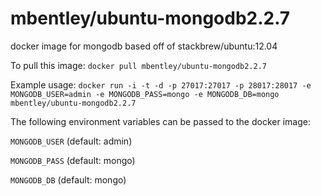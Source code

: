 mbentley/ubuntu-mongodb2.2.7
==================

docker image for mongodb
based off of stackbrew/ubuntu:12.04

To pull this image:
`docker pull mbentley/ubuntu-mongodb2.2.7`

Example usage:
`docker run -i -t -d -p 27017:27017 -p 28017:28017 -e MONGODB_USER=admin -e MONGODB_PASS=mongo -e MONGODB_DB=mongo mbentley/ubuntu-mongodb2.2.7`

The following environment variables can be passed to the docker image:

`MONGODB_USER` (default: admin)

`MONGODB_PASS` (default: mongo)

`MONGODB_DB` (default: mongo)
